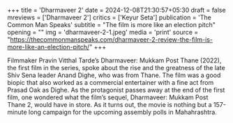 +++
title = 'Dharmaveer 2'
date = 2024-12-08T21:30:57+05:30
draft = false
mreviews = ['Dharmaveer 2']
critics = ['Keyur Seta']
publication = 'The Common Man Speaks'
subtitle = "The film is more like an election pitch"
opening = ""
img = 'dharmaveer-2-1.jpeg'
media = 'print'
source = "https://thecommonmanspeaks.com/dharmaveer-2-review-the-film-is-more-like-an-election-pitch/"
+++

Filmmaker Pravin Vitthal Tarde’s Dharmaveer: Mukkam Post Thane (2022), the first film in the series, spoke about the rise and the greatness of the late Shiv Sena leader Anand Dighe, who was from Thane. The film was a good biopic that also worked as a commercial entertainer with a fine act from Prasad Oak as Dighe. As the protagonist passes away at the end of the first film, one wondered what the film’s sequel, Dharmaveer: Mukkam Post Thane 2, would have in store. As it turns out, the movie is nothing but a 157-minute long campaign for the upcoming assembly polls in Mahahrashtra.
